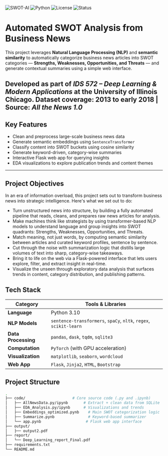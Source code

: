 ![SWOT-AI](https://img.shields.io/badge/project-SWOT--AI-blueviolet)
![Python](https://img.shields.io/badge/python-3.10-blue)
![License](https://img.shields.io/badge/license-MIT-green)
![Status](https://img.shields.io/badge/status-Completed-brightgreen)

# Automated SWOT Analysis from Business News

This project leverages **Natural Language Processing (NLP)** and **semantic similarity** to automatically categorize business news articles into SWOT categories — **Strengths, Weaknesses, Opportunities, and Threats** — and generate contextual summaries using a simple web interface.

Developed as part of *IDS 572 – Deep Learning & Modern Applications* at the University of Illinois Chicago.
Dataset coverage: 2013 to early 2018 | Source: *All the News 1.0*
---

## Key Features

- Clean and preprocess large-scale business news data
- Generate semantic embeddings using `SentenceTransformer`
- Classify content into SWOT buckets using cosine similarity
- Generate keyword-driven, category-wise summaries
- Interactive Flask web app for querying insights
- EDA visualizations to explore publication trends and content themes

---

## Project Objectives

In an era of information overload, this project sets out to transform business news into strategic intelligence. Here's what we set out to do:
 - Turn unstructured news into structure, by building a fully automated pipeline that reads, cleans, and prepares raw news articles for analysis.
 - Make machines think like strategists by using transformer-based NLP models to understand language and group insights into SWOT quadrants: Strengths, Weaknesses, Opportunities, and Threats.
 - Match meaning, not just words, by computing semantic similarity between articles and curated keyword profiles, sentence by sentence.
 - Cut through the noise with summarization logic that distills large volumes of text into sharp, category-wise takeaways.
 - Bring it to life on the web via a Flask-powered interface that lets users explore, filter, and extract insight in real-time.
 - Visualize the unseen through exploratory data analysis that surfaces trends in content, category distribution, and publishing patterns.

## Tech Stack

| Category | Tools & Libraries |
|---------|-------------------|
| **Language** | Python 3.10 |
| **NLP Models** | `sentence-transformers`, `spaCy`, `nltk`, `regex`, `scikit-learn` |
| **Data Processing** | `pandas`, `dask`, `tqdm`, `sqlite3` |
| **Computation** | `PyTorch` (with GPU acceleration) |
| **Visualization** | `matplotlib`, `seaborn`, `wordcloud` |
| **Web App** | `Flask`, `Jinja2`, `HTML`, `Bootstrap` |


## Project Structure

```bash
.
├── code/                     # Core source code (.py and .ipynb)
│   ├── AllNewsData.py/ipynb       # Extract + clean data from SQLite
│   ├── EDA_Analysis.py/ipynb      # Visualizations and trends
│   ├── Embeddings_optimized.pynb    # Main SWOT categorization logic
│   ├── Summarize.pynb               # Keyword-based summarizer
│   └── app.pynb                    # Flask web app interface
├── output/
│   ├── output2.pdf
├── report/
│   └── Deep_Learning_report_Final.pdf
├── requirements.txt
└── README.md
